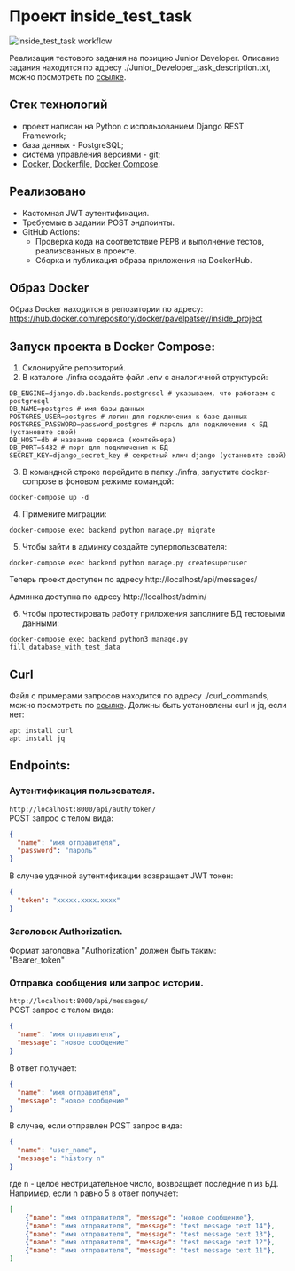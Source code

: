 # Проект inside_test_task

![inside_test_task workflow](https://github.com/PavelPatsey/inside_test_task/actions/workflows/main.yml/badge.svg)

Реализация тестового задания на позицию Junior Developer. Описание задания находится по адресу ./Junior_Developer_task_description.txt, можно посмотреть по [ссылке](https://github.com/PavelPatsey/inside_test_task/blob/main/Junior_Developer_task_description.txt).

## Стек технологий

- проект написан на Python с использованием Django REST Framework;
- база данных - PostgreSQL;
- система управления версиями - git;
- [Docker](https://docs.docker.com/engine/install/ubuntu/), [Dockerfile](https://docs.docker.com/engine/reference/builder/), [Docker Compose](https://docs.docker.com/compose/).

## Реализовано

- Кастомная JWT аутентификация.
- Требуемые в задании POST эндпоинты.
- GitHub Actions:
    - Проверка кода на соответствие PEP8 и выполнение тестов, реализованных в проекте.
     - Сборка и публикация образа приложения на DockerHub.

## Образ Docker
Образ Docker находится в репозитории по адресу:
https://hub.docker.com/repository/docker/pavelpatsey/inside_project

## Запуск проекта в Docker Compose:

1. Склонируйте репозиторий.
2. В каталоге ./infra создайте файл .env c аналогичной структурой:
 ```
DB_ENGINE=django.db.backends.postgresql # указываем, что работаем с postgresql
DB_NAME=postgres # имя базы данных
POSTGRES_USER=postgres # логин для подключения к базе данных
POSTGRES_PASSWORD=password_postgres # пароль для подключения к БД (установите свой)
DB_HOST=db # название сервиса (контейнера)
DB_PORT=5432 # порт для подключения к БД
SECRET_KEY=django_secret_key # секретный ключ django (установите свой)
 ```
3. В командной строке перейдите в папку ./infra, запустите docker-compose в фоновом режиме командой:
```
docker-compose up -d
```
4. Примените миграции:
```
docker-compose exec backend python manage.py migrate

```
5. Чтобы зайти в админку создайте суперпользователя:
```
docker-compose exec backend python manage.py createsuperuser

```
Теперь проект доступен по адресу http://localhost/api/messages/

Админка доступна по адресу http://localhost/admin/

6. Чтобы протестировать работу приложения заполните БД тестовыми данными:

```
docker-compose exec backend python3 manage.py fill_database_with_test_data
```

## Curl
Файл с примерами запросов находится по адресу ./curl_commands, можно посмотреть по [ссылке](https://github.com/PavelPatsey/inside_test_task/blob/main/curl_commands). Должны быть установлены curl и jq, если нет:
```
apt install curl
apt install jq
```
## Endpoints:

### Аутентификация пользователя.
`http://localhost:8000/api/auth/token/`\
POST запрос с телом вида:
```json
{
  "name": "имя отправителя",
  "password": "пароль"
}
```
В случае удачной аутентификации возвращает JWT токен:
```json
{
  "token": "xxxxx.xxxx.xxxx"
}
```
### Заголовок Authorization.
Формат заголовка "Authorization" должен быть таким:\
"Bearer_token"

### Отправка сообщения или запрос истории. 
`http://localhost:8000/api/messages/`\
POST запрос с телом вида:
```json
{
  "name": "имя отправителя",
  "message": "новое сообщение"
}
```
В ответ получает:
```json
{
  "name": "имя отправителя",
  "message": "новое сообщение"
}
```
В случае, если отправлен POST запрос вида:
```json
{
  "name": "user_name",
  "message": "history n"
}
```
где n - целое неотрицательное число, возвращает последние n из БД.
Например, если n равно 5 в ответ получает:
```json
[
    {"name": "имя отправителя", "message": "новое сообщение"},
    {"name": "имя отправителя", "message": "test message text 14"},
    {"name": "имя отправителя", "message": "test message text 13"},
    {"name": "имя отправителя", "message": "test message text 12"},
    {"name": "имя отправителя", "message": "test message text 11"},
]
```